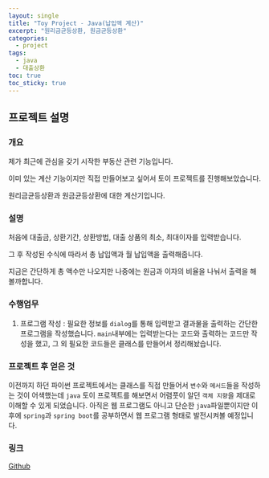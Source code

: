 ```yaml
---
layout: single
title: "Toy Project - Java(납입액 계산)"
excerpt: "원리금균등상환, 원금균등상환"
categories:
  - project
tags:
  - java
  - 대출상환
toc: true
toc_sticky: true
---
```


## 프로젝트 설명

### 개요

제가 최근에 관심을 갖기 시작한 부동산 관련 기능입니다.

이미 있는 계산 기능이지만 직접 만들어보고 싶어서 토이 프로젝트를 진행해보았습니다.

원리금균등상환과 원금균등상환에 대한 계산기입니다.

### 설명

처음에 대출금, 상환기간, 상환방법, 대출 상품의 최소, 최대이자를 입력받습니다.

그 후 작성된 수식에 따라서 총 납입액과 월 납입액을 출력해줍니다.

지금은 간단하게 총 액수만 나오지만 나중에는 원금과 이자의 비율을 나눠서 출력을 해볼까합니다.

### 수행업무

1. 프로그램 작성 : 필요한 정보를 `dialog`를 통해 입력받고 결과물을 출력하는 간단한 프로그램을 작성했습니다. `main`내부에는 입력받는다는 코드와 출력하는 코드만 작성을 했고, 그 외 필요한 코드들은 클래스를 만들어서 정리해놨습니다.

### 프로젝트 후 얻은 것

이전까지 하던 파이썬 프로젝트에서는 클래스를 직접 만들어서 `변수`와 `메서드`들을 작성하는 것이 어색했는데 `java` 토이 프로젝트를 해보면서 어렴풋이 알던 `객체 지향`을 제대로 이해할 수 있게 되었습니다. 아직은 웹 프로그램도 아니고 단순한 `java`파일뿐이지만 이후에 `spring`과 `spring boot`를 공부하면서 웹 프로그램 형태로 발전시켜볼 예정입니다.

### 링크

[Github](https://github.com/Liamns/java_toy/blob/main/loanCalc/src/loanCalcMethod.java)
